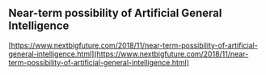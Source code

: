 ## Near-term possibility of Artificial General Intelligence
  
  [https://www.nextbigfuture.com/2018/11/near-term-possibility-of-artificial-general-intelligence.html](https://www.nextbigfuture.com/2018/11/near-term-possibility-of-artificial-general-intelligence.html)